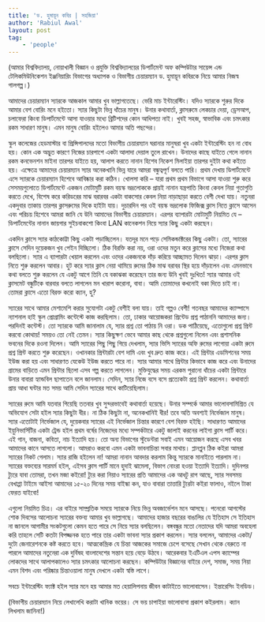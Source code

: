 ```yaml
---
title: 'ড. হুমায়ূন কবির | সহজিয়া'
author: 'Rabiul Awal'
layout: post
tag:
    - 'people'
---
```

(আমার বিশ্ববিদ্যালয়, নোয়াখালী বিজ্ঞান ও প্রযুক্তি বিশ্ববিদ্যালয়ের ডিপার্টমেন্ট অফ কম্পিউটার সায়েন্স এন্ড টেলিকমিউনিকেশন ইঞ্জনিয়ারিং বিভাগের অধ্যাপক ও বিভাগীয় চেয়ারম্যান ড. হুমায়ূন কবিরকে নিয়ে আমার নিজস্ব গালগল্প।)

আমাদের চেয়ারম্যান স্যারকে আজকাল আমার খুব ভাল্লাগতেছে। ভেরি মাচ ইন্টারেস্টিং। যদিও স্যারকে শুরুর দিকে আমার বেশ বোরিং মনে হইতো। স্যার কিছুটা ভিন্ন ধাঁচের মানুষ। উনার কথাবার্তা, ক্লাসরুমে লেকচার দেয়া, ড্রেসআপ, চলাফেরা কিংবা ডিপার্টমেন্টে আসা যাওয়ার মধ্যে ব্রিটিশদের কোন আধিপত্য নাই। খুবই সহজ, স্বাভাবিক এবং চমৎকার রকম সাধারণ মানুষ। এমন মানুষ বোরিং হইলেও আমার অতি পছন্দের।

স্কুল কলেজের হেডমাস্টার বা প্রিন্সিপালদের মতো বিভাগীয় চেয়ারম্যান ঘরানার মানুষরা খুব একটা ইন্টারেস্টিং হন না বো<span class="text_exposed_show">ধ হয়। কোন এক অদ্ভুত কারণে নিজের চারপাশে একটা আলাদা দেয়াল তুলে রাখেন। উনাদের কাছে যাইতে গেলে নানান রকম কনভেনশন মাইনা তারপর যাইতে হয়, আলাপ করতে নানান হিশেব নিকেশ মিলাইয়া তারপর দুইটা কথা কইতে হয়। এক্ষেত্রে আমাদের চেয়ারম্যান স্যার অনেকখানি ভিন্ন যারে আমরা বন্ধুত্বপূর্ণ বলতে পারি। প্রথম দেখায় ডিপার্টমেন্টে এসে স্যারকে চেয়ারম্যান হিশেবে আবিষ্কার করা কঠিন। খোলসা করি – যারা প্রথম প্রথম বিভাগে আসা যাওয়া শুরু করে সেসময়গুলোতে ডিপার্টমেন্টে একজন মোটামুটি রকম বয়স্ক ভদ্রলোককে প্রায়ই নানান যন্ত্রপাতি কিংবা কেবল নিয়া গুতাগুতি করতে দেখে, বিশেষ করে করিডরের মাঝ বরারবর একটা বাকসোর কেবল নিয়া নাড়াছাড়া করতে বেশী দেখা যায়। নতুনরা একদুবার তাকায় তারপর ক্লাসরুমের দিকে হাইটা যায়। দুচারদিন পর ওই বয়স্ক ভদ্রলোক ফিজিক্স ক্লাস নিতে ক্লাসে আসেন এবং পরিচয় হিশেবে আমরা জানি যে উনি আমাদের বিভাগীয় চেয়ারম্যান। এরপর ব্যাপারটা মোটামুটি নিয়মিত যে – ডিপার্টমেন্টের নানান জায়গার সুইচবাকশো কিংবা LAN কানেকশন নিয়ে স্যার কিছু একটা করছেন।</span>

একদিন ক্লাসে স্যার কাঠকোট্টা কিছু একটা পড়াচ্ছিলেন। যতদূর মনে পড়ে সেমিকন্ডাক্টরের কিছু একটা। তো, স্যারের ক্লাসে সেদিন দুয়েকজন খুব পেইন দিচ্ছিলো। ঠিক বিরক্তি করা নয়, ওরা ওদের মতুন করে ক্লাসের মধ্যে নিজেরা কথা বলছিলো। স্যার এ ব্যাপারটা খেয়াল করলেন এবং ওদের একজনকে দাঁড় করিয়ে আচ্ছামত দিলেন ঝাড়া। এরপর ক্লাস নিতে শুরু করলেন আবার। হুট করে স্যার ক্লাস নেয়া থামিয়ে রুমের ঠিক মাঝ বরাবর স্থির হয়ে দাঁড়ালেন এবং এমনভাবে কথা বলতে শুরু করলেন যে একটু আগে তিনি যে বকাঝকা করেছেন তার জন্য উনি খুবই দুঃখিত! স্যার আমার ওই ক্লাসমেট বন্ধুটিকে বারবার বলতে লাগলেন মন খারাপ করোনা, বাবা। আমি তোমাদের কখনোই বকা দিতে চাই না। তোমরা ক্লাসে এতো বিরক্ত করো ক্যান, হু?

স্যারের সাথে আমার মেশামেশি করার সুযোগটা একটু বেশীই বলা যায়। তাই গল্পও বেশী! গতবছর আমাদের ক্যাম্পাসে ন্যাশনাল হাই স্কুল প্রোগ্রামিং কন্টেস্টে কাজ করছিলাম। তো, ঢাকার আয়োজকরা প্রিন্টেড প্রশ্ন পাঠাননি আমাদের জন্য। পরদিনই কন্টেস্ট। তো স্যারকে আমি জানালাম যে, স্যার প্রশ্ন তো পাঠায় নি ওরা। ডক পাঠিয়েছে, এতোগুলো প্রশ্ন প্রিন্ট করবো কোথায়! সময়ও তো নেই তেমন। স্যার কিছুক্ষণ ভেবে আমার কাছ থেকে প্রশ্নগুলো নিলেন এবং প্রশাসনিক ভবনের দিকে রওনা দিলেন। আমি স্যারের পিছু পিছু গিয়ে দেখলাম, স্যার ভিসি স্যারের অফি রুমের লাগোয়া একটা রুমে প্রশ্ন প্রিন্ট করতে শুরু করেছেন। ওখানকার প্রিন্টারটা বেশ দামি এবং খুব দ্রুত কাজ করে। এই প্রিন্টার এডমিশনের সময় ইউজ করা হয় এবং সাধারণত যেকেউ ইউজ করতে পারে না। স্যার আমার সাথে প্রিন্টার কিভাবে কাজ করে এবং উনাদের গ্রামের বাড়িতে এমন প্রিন্টার ছিলো এসব গল্প করতে লাগলেন। মুক্তিযুদ্ধের সময় এরকম পুরানো ধাঁচের একটা প্রিন্টারে উনার বাবারা হ্যান্ডবিল ছাপাতেন বলে জানলাম। সেদিন, স্যার নিজে বসে বসে প্রত্যেকটা প্রশ্ন প্রিন্ট করলেন। কথাবার্তা প্রায় আধা ঘন্টার মত সময় আমি সেদিন স্যারের সাথে কাটিয়েছিলাম।

<div class="text_exposed_show">স্যারের রুমে আমি যতবার গিয়েছি ততবার খুব সুন্দরভাবেই কথাবার্তা হয়েছে। উনার সম্পর্কে আমার ভালোবসামিশ্রিত যে অভিযোগ সেটা হইল স্যার কিছুটা ধীর। না ঠিক কিছুটা না, অনেকখানিই ধীর! তবে অতি অবশ্যই নির্ভেজাল মানুষ। স্যার এতোটাই নির্ভেজাল যে, দুয়েকবার স্যারের এই নির্ভেজাল চিন্তার কারণে বেশ বিরক্ত হইছি। সাধারণত আমাদের ইয়ুনিভার্সিটির একটা ট্রেন্ড হইল প্রথম বর্ষের নিজেদের মধ্যে সম্পর্কটারে একটু জালাই করনের লাইগা ক্লাস পার্টি করে। এই গান, বাজনা, কবিতা, নাচ ইত্যাদি হয়। তো অন্য বিভাগের স্টুডেন্টরা সবাই এমন আয়োজন করছে এসব খবর আমাদের কানে আসতে লাগলো। আমরাও করবো এমন একটা ভাবনাচিন্তা সবার মাথায়। প্লানপ্লুন ঠিক কইরা আমরা স্যারের নিকট গেলাম। স্যার রাজি হইলেন না! আমরা নানান আবদার করলাম কিন্তু স্যারকে মানাইতে পারলাম না। স্যারের বক্তব্যের সারমর্ম হইল, এইসব ক্লাস পার্টি মানে হুদাই ঝামেলা, বিভাগ নোংরা হওয়া ইত্যাদি ইত্যাদি। দুদিনপর ট্যুরে যাবা তোমরা, তখন মজা কইরো! ট্যুর করা নিয়াও স্যারের প্রতি আমাদের এক আধটু রাগ আছে, স্যার সবসময় বেখাপ্পা টাইমে আইসা আমাদের ১৫-২০ দিনের সময় বাইন্ধা কন, যাও বাবারা তাত্তারি ট্যুরটা কইরা ফালাও, নইলে টাকা ফেরত যাইবো!

এগুলো নিয়মিত চিত্র। এর বাইরে সাম্প্রতিক সময়ে স্যারকে নিয়ে ভিন্ন অবজার্ভেশন মনে আসছে। পনেরো আগস্টের শোক দিবসের আলোচনা স্যারের বক্তব্য আমার খুব ভাল্লাগছে। আমাদের হাজার বছরের বাঙালির যে ইতিহাস সে ইতিহাস না জানলে আগামীর সংকটগুলো কেমন হতে পারে সে নিয়ে স্যার বলছিলেন। বঙ্গবন্ধুর মতো নেতাদের যদি আমরা অবহেলা করি তাহলে সেটি কতটা বিপজ্জনক হতে পারে তার একটা ভাবনা স্যার প্রকাশ করলেন। স্যার বললেন, আমাদের একটা/দুটো জেনারেশনকে কষ্ট করতে হবে। আত্মকেন্দ্রিক যে চিন্তা আজকের সমাজে চেপে বসেছে সেখান থেকে বেরুতে না পারলে আমাদের নতুনেরা এক দুর্বিষহ বাংলাদেশের সন্তান হয়ে বেড়ে উঠবে। আরেকবার ইএটিএল এপস ক্যাম্পের লোকদের সাথে আলাপকালেও স্যার চমৎকার আলোচনা করছেন। কম্পিউটার বিজ্ঞানের বাইরে দেশ, সমাজ, সময় নিয়া এমন বিশদ এবং পরিষ্কার চিন্তাওয়ালা মানুষ দেখলে একটা স্বস্তি লাগে।

সবচে ইন্টারেস্টিং ফ্যাক্ট হইল স্যার মনে হয় আমার মত হেয়ালিপনায় জীবন কাটাইতে ভালোবাসেন। ইন্তারেসিং ইনডিড।

(বিভাগীয় চেয়ারম্যান নিয়ে লেখালেখি করাটা খানিক ভয়ের। সে ভয় চাপাইয়া ভালোবাসা প্রকাশ কইরলাম। ক্যান লিখলাম জানিনা!)

</div>